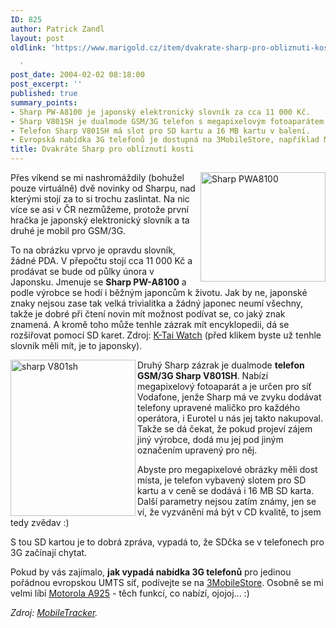```yaml
---
ID: 825
author: Patrick Zandl
layout: post
oldlink: 'https://www.marigold.cz/item/dvakrate-sharp-pro-obliznuti-kosti

  '
post_date: 2004-02-02 08:18:00
post_excerpt: ''
published: true
summary_points:
- Sharp PW-A8100 je japonský elektronický slovník za cca 11 000 Kč.
- Sharp V801SH je dualmode GSM/3G telefon s megapixelovým fotoaparátem pro Vodafone.
- Telefon Sharp V801SH má slot pro SD kartu a 16 MB kartu v balení.
- Evropská nabídka 3G telefonů je dostupná na 3MobileStore, například Motorola A925.
title: Dvakráte Sharp pro oblíznutí kosti
---
```


<IMG height=175 alt="Sharp PWA8100" src="/wp-content/uploads/sharppwa8100.jpg" width=200 align=right> 
<p>
Přes víkend se mi nashromáždily (bohužel pouze virtuálně) dvě novinky od Sharpu, nad kterými stojí za to si trochu zaslintat. Na nic více se asi v ČR nezmůžeme, protože první hračka je japonský elektronický slovník a ta druhé je mobil pro GSM/3G. </p>

<p>
To na obrázku vprvo je opravdu slovník, žádné PDA. V přepočtu stojí cca 11 000 Kč a prodávat se bude od půlky února v Japonsku. Jmenuje se <STRONG>Sharp PW-A8100</STRONG> a podle výrobce se hodí i běžným japoncům k životu. Jak by ne, japonské znaky nejsou zase tak velká trivialitka a žádný japonec neumí všechny, takže je dobré při čtení novin mít možnost podívat se, co jaký znak znamená. A kromě toho může tenhle zázrak mít encyklopedii, dá se rozšiřovat pomocí SD karet. Zdroj: <A href="http://k-tai.impress.co.jp/cda/article/news_toppage/17404.html">K-Tai Watch</A> (před klikem byste už tenhle slovník měli mít, je to japonsky).</p>

<p>
<IMG height=250 alt="sharp V801sh" src="/wp-content/uploads/sharpv801sh.jpg" width=200 align=left>Druhý Sharp zázrak je dualmode <STRONG>telefon GSM/3G Sharp V801SH</STRONG>. Nabízí megapixelový fotoaparát a je určen pro síť Vodafone, jenže Sharp má ve zvyku dodávat telefony upravené maličko pro každého operátora, i Eurotel u nás jej takto nakupoval. Takže se dá čekat, že pokud projeví zájem jiný výrobce, dodá mu jej pod jiným označením upravený pro něj. </p>

<p>
Abyste pro megapixelové obrázky měli dost místa, je telefon vybavený slotem pro SD kartu a v ceně se dodává i 16 MB SD karta. Další parametry nejsou zatím známy, jen se ví, že vyzvánění má být v CD kvalitě, to jsem tedy zvědav :)</p>

<p>
S tou SD kartou je to dobrá zpráva, vypadá to, že SDčka se v telefonech pro 3G začínají chytat. </p>

<p>
Pokud by vás zajímalo, <STRONG>jak vypadá nabídka 3G telefonů</STRONG> pro jedinou pořádnou evropskou UMTS síť, podívejte se na <A href="http://www.3gmobilestore.co.uk/" target=_blank>3MobileStore</A>. Osobně se mi velmi líbí <A href="http://3gmobilestore.mobiles.co.uk/three-3g-motorola-a925-3.html" target=_blank>Motorola A925</A> - těch funkcí, co nabízí, ojojoj... :)</p>

<p>
<EM>Zdroj: </EM><A href="http://www.mobiletracker.net/archives/2004/02/02/vodafone_to_shi.php" target=_blank><EM>MobileTracker</EM></A><EM>.</EM></p>